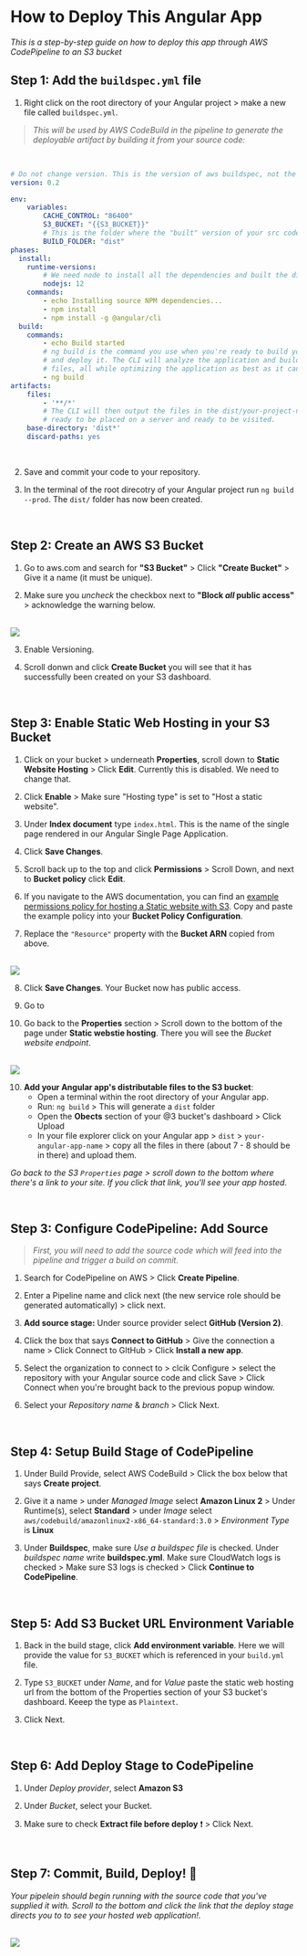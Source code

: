 # How to Deploy This Angular App
*This is a step-by-step guide on how to deploy this app through AWS CodePipeline to an S3 bucket*

## Step 1: Add the  `buildspec.yml` file

1. Right click on the root directory of your Angular project > make a new file called `buildspec.yml`.  
> *This will be used by AWS CodeBuild in the pipeline to generate the deployable artifact by building it from your source code:*

<br>

```yml
# Do not change version. This is the version of aws buildspec, not the version of your buldspec file.
version: 0.2

env:
    variables:
        CACHE_CONTROL: "86400"
        S3_BUCKET: "{{S3_BUCKET}}"
        # This is the folder where the "built" version of your src code will go
        BUILD_FOLDER: "dist"
phases:
  install:
    runtime-versions:
        # We need node to install all the dependencies and built the distributable artifact
        nodejs: 12
    commands:
        - echo Installing source NPM dependencies...
        - npm install
        - npm install -g @angular/cli
  build:
    commands:
        - echo Build started 
        # ng build is the command you use when you're ready to build your app 
        # and deploy it. The CLI will analyze the application and build the 
        # files, all while optimizing the application as best as it can.
        - ng build
artifacts:
    files:
        - '**/*'
        # The CLI will then output the files in the dist/your-project-name folder, 
        # ready to be placed on a server and ready to be visited.
    base-directory: 'dist*'
    discard-paths: yes
```

<br>

2. Save and commit your code to your repository.

3. In the terminal of the root direcotry of your Angular project run `ng build --prod`.  The `dist/` folder has now been created.

<br>

## Step 2: Create an AWS S3 Bucket

1. Go to aws.com and search for **"S3 Bucket"** > Click **"Create Bucket"** > Give it a name (it must be unique).

2. Make sure you *uncheck* the checkbox next to **"Block *all* public access"** > acknowledge the warning below.

<br>

<img src="imgs/block.png">

</br>

3. Enable Versioning.

4. Scroll donwn and click **Create Bucket** you will see that it has successfully been created on your S3 dashboard.

<br>

## Step 3: Enable Static Web Hosting in your S3 Bucket

1. Click on your bucket > underneath **Properties**, scroll down to **Static Website Hosting** > Click **Edit**. Currently this is disabled.  We need to change that.

2. Click **Enable** > Make sure "Hosting type" is set to "Host a static website".

3. Under **Index document** type `index.html`.  This is the name of the single page rendered in our Angular Single Page Application.

4. Click **Save Changes**.

5. Scroll back up to the top and click **Permissions** > Scroll Down, and next to **Bucket policy** click **Edit**.

6. If you navigate to the AWS documentation, you can find an [example permissions policy for hosting a Static website with S3](https://docs.aws.amazon.com/AmazonS3/latest/userguide/WebsiteAccessPermissionsReqd.html).  Copy and paste the example policy into your **Bucket Policy Configuration**.

7. Replace the `"Resource"` property with the **Bucket ARN** copied from above.

<br>

<img src="imgs/policy1.png">

</br>

8. Click **Save Changes**. Your Bucket now has public access.

9. Go to 

9. Go back to the **Properties** section > Scroll down to the bottom of the page under **Static webstie hosting**.  There you will see the *Bucket website endpoint*.

<br>

<img src="imgs/site.png">

</br>

10. **Add your Angular app's distributable files to the S3 bucket**:  
    - Open a terminal within the root directory of your Angular app.
    - Run: `ng build` > This will generate a `dist` folder
    - Open the **Obects** section of your @3 bucket's dashboard > Click Upload
    - In your file explorer click on your Angular app > `dist` > `your-angular-app-name` > copy all the files in there (about 7 - 8 should be in there) and upload them.

*Go back to the S3 `Properties` page > scroll down to the bottom where there's a link to your site.  If you click that link, you'll see your app hosted.*

<br>

## Step 3: Configure CodePipeline: Add Source
> *First, you will need to add the source code which will feed into the pipeline and trigger a build on commit.*

1. Search for CodePipeline on AWS > Click **Create Pipeline**.

2. Enter a Pipeline name and click next (the new service role should be generated automatically) > click next.

3. **Add source stage:** Under source provider select **GitHub (Version 2)**.

4. Click the box that says **Connect to GitHub** > Give the connection a name > Click Connect to GItHub > Click **Install a new app**.

5. Select the organization to connect to > clcik Configure > select the repository with your Angular source code and click Save > Click Connect when you're brought back to the previous popup window.

6. Select your *Repository name* & *branch* > Click Next.

<br>

## Step 4: Setup Build Stage of CodePipeline

1. Under Build Provide, select AWS CodeBuild > Click the box below that says **Create project**.

2. Give it a name >  under  *Managed Image* select **Amazon Linux 2** > Under Runtime(s), select **Standard** >  under *Image* select `aws/codebuild/amazonlinux2-x86_64-standard:3.0` > *Environment Type* is **Linux**

3. Under **Buildspec**, make sure *Use a buildspec file* is checked.  Under *buildspec name* write **buildspec.yml**. Make sure CloudWatch logs is checked > Make sure S3 logs is checked > Click **Continue to CodePipeline**. 

<br>

## Step 5: Add S3 Bucket URL Environment Variable 

1. Back in the build stage, click **Add environment variable**.  Here we will provide the value for `S3_BUCKET` which is referenced in your `build.yml` file.

2. Type `S3_BUCKET` under *Name*, and for *Value* paste the static web hosting url from the bottom of the Properties section of your S3 bucket's dashboard. Keeep the type as `Plaintext`.

3. Click Next.

<br>

## Step 6: Add Deploy Stage to CodePipeline

1. Under *Deploy provider*, select **Amazon S3**

2. Under *Bucket*, select your Bucket.

3. Make sure to check **Extract file before deploy** :exclamation: > Click Next.

<br>

## Step 7: Commit, Build, Deploy! :tada:
*Your pipelein should begin running with the source code that you've supplied it with.  Scroll to the bottom and click the link that the deploy stage directs you to to see your hosted web application!.*

<br>

<img src="imgs/success.png">

<br>
